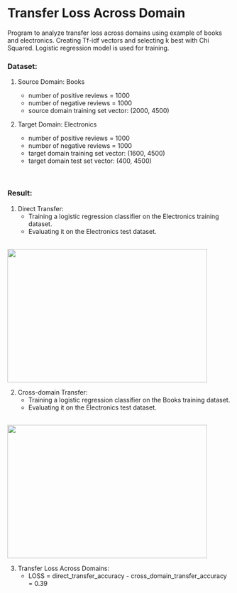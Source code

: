 # Transfer Loss Across Domain

Program to analyze transfer loss across domains using example of books and electronics. Creating Tf-idf vectors and selecting k best with Chi Squared. Logistic regression model is used for training.

### Dataset:
1. Source Domain: Books
   * number of positive reviews =  1000
   * number of negative reviews =  1000
   * source domain training set vector:  (2000, 4500)

2. Target Domain: Electronics
   * number of positive reviews =  1000
   * number of negative reviews =  1000
   * target domain training set vector:  (1600, 4500)
   * target domain test set vector:  (400, 4500)
<br />

### Result:
1. Direct Transfer:
   * Training a logistic regression classifier on the Electronics training dataset.
   * Evaluating it on the Electronics test dataset.
<br />
   <img src="https://github.com/chandnii7/TransferLossNLP/blob/main/Data/img1.jpg" height="300" width="450"/>
<br />

2. Cross-domain Transfer:
   * Training a logistic regression classifier on the Books training dataset. 
   * Evaluating it on the Electronics test dataset.
<br />
   <img src="https://github.com/chandnii7/TransferLossNLP/blob/main/Data/img2.jpg" height="300" width="450"/>
<br />

3. Transfer Loss Across Domains:
   * LOSS = direct_transfer_accuracy - cross_domain_transfer_accuracy = 0.39
